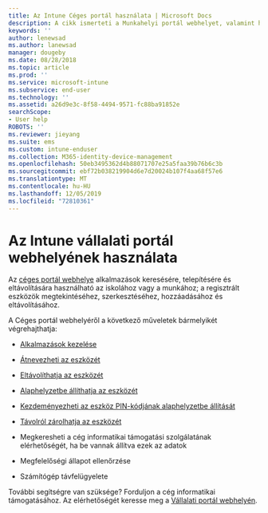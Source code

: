 ```yaml
---
title: Az Intune Céges portál használata | Microsoft Docs
description: A cikk ismerteti a Munkahelyi portál webhelyet, valamint hivatkozásokat biztosít a webhelyen keresztül elvégezhető feladatok lépéseivel kapcsolatban
keywords: ''
author: lenewsad
ms.author: lanewsad
manager: dougeby
ms.date: 08/28/2018
ms.topic: article
ms.prod: ''
ms.service: microsoft-intune
ms.subservice: end-user
ms.technology: ''
ms.assetid: a26d9e3c-8f58-4494-9571-fc88ba91852e
searchScope:
- User help
ROBOTS: ''
ms.reviewer: jieyang
ms.suite: ems
ms.custom: intune-enduser
ms.collection: M365-identity-device-management
ms.openlocfilehash: 50eb3495362d4b88071707e25a5faa39b76b6c3b
ms.sourcegitcommit: ebf72b038219904d6e7d20024b107f4aa68f57e6
ms.translationtype: MT
ms.contentlocale: hu-HU
ms.lasthandoff: 12/05/2019
ms.locfileid: "72810361"
---
```

# <a name="using-the-intune-company-portal-website"></a>Az Intune vállalati portál webhelyének használata
Az [céges portál webhelye](https://portal.manage.microsoft.com) alkalmazások keresésére, telepítésére és eltávolítására használható az iskolához vagy a munkához; a regisztrált eszközök megtekintéséhez, szerkesztéséhez, hozzáadásához és eltávolításához.  

A Céges portál webhelyéről a következő műveletek bármelyikét végrehajthatja:

- [Alkalmazások kezelése](manage-apps-cpweb.md)  

- [Átnevezheti az eszközét](rename-your-device-cpwebsite.md)

- [Eltávolíthatja az eszközét](remove-your-device-cpwebsite.md)

- [Alaphelyzetbe állíthatja az eszközét](reset-erase-your-device-cpwebsite.md)

- [Kezdeményezheti az eszköz PIN-kódjának alaphelyzetbe állítását](reset-your-passcode-cpwebsite.md)

- [Távolról zárolhatja az eszközét](remote-lock-your-device-cpwebsite.md)

- Megkeresheti a cég informatikai támogatási szolgálatának elérhetőségét, ha be vannak állítva ezek az adatok

- Megfelelőségi állapot ellenőrzése

- Számítógép távfelügyelete

További segítségre van szüksége? Forduljon a cég informatikai támogatásához. Az elérhetőségét keresse meg a [Vállalati portál webhelyén](https://go.microsoft.com/fwlink/?linkid=2010980).
